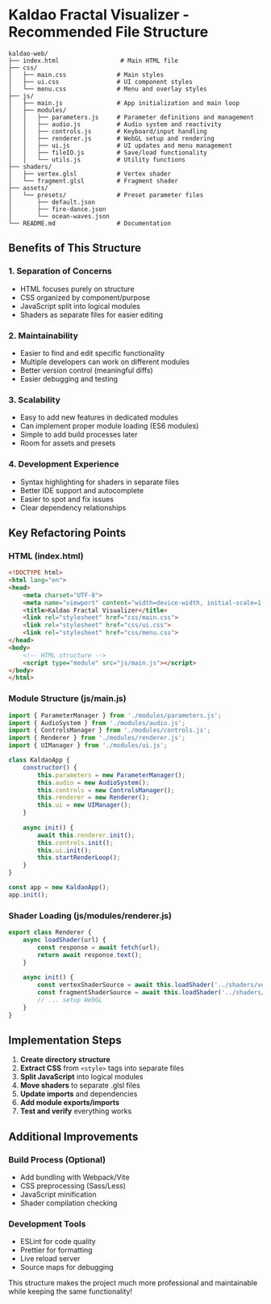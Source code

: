 # Kaldao Fractal Visualizer - Recommended File Structure

```
kaldao-web/
├── index.html                 # Main HTML file
├── css/
│   ├── main.css              # Main styles
│   ├── ui.css                # UI component styles
│   └── menu.css              # Menu and overlay styles
├── js/
│   ├── main.js               # App initialization and main loop
│   ├── modules/
│   │   ├── parameters.js     # Parameter definitions and management
│   │   ├── audio.js          # Audio system and reactivity
│   │   ├── controls.js       # Keyboard/input handling
│   │   ├── renderer.js       # WebGL setup and rendering
│   │   ├── ui.js             # UI updates and menu management
│   │   ├── fileIO.js         # Save/load functionality
│   │   └── utils.js          # Utility functions
├── shaders/
│   ├── vertex.glsl           # Vertex shader
│   └── fragment.glsl         # Fragment shader
├── assets/
│   └── presets/              # Preset parameter files
│       ├── default.json
│       ├── fire-dance.json
│       └── ocean-waves.json
└── README.md                 # Documentation
```

## Benefits of This Structure

### 1. **Separation of Concerns**
- HTML focuses purely on structure
- CSS organized by component/purpose
- JavaScript split into logical modules
- Shaders as separate files for easier editing

### 2. **Maintainability**
- Easier to find and edit specific functionality
- Multiple developers can work on different modules
- Better version control (meaningful diffs)
- Easier debugging and testing

### 3. **Scalability**
- Easy to add new features in dedicated modules
- Can implement proper module loading (ES6 modules)
- Simple to add build processes later
- Room for assets and presets

### 4. **Development Experience**
- Syntax highlighting for shaders in separate files
- Better IDE support and autocomplete
- Easier to spot and fix issues
- Clear dependency relationships

## Key Refactoring Points

### HTML (index.html)
```html
<!DOCTYPE html>
<html lang="en">
<head>
    <meta charset="UTF-8">
    <meta name="viewport" content="width=device-width, initial-scale=1.0">
    <title>Kaldao Fractal Visualizer</title>
    <link rel="stylesheet" href="css/main.css">
    <link rel="stylesheet" href="css/ui.css">
    <link rel="stylesheet" href="css/menu.css">
</head>
<body>
    <!-- HTML structure -->
    <script type="module" src="js/main.js"></script>
</body>
</html>
```

### Module Structure (js/main.js)
```javascript
import { ParameterManager } from './modules/parameters.js';
import { AudioSystem } from './modules/audio.js';
import { ControlsManager } from './modules/controls.js';
import { Renderer } from './modules/renderer.js';
import { UIManager } from './modules/ui.js';

class KaldaoApp {
    constructor() {
        this.parameters = new ParameterManager();
        this.audio = new AudioSystem();
        this.controls = new ControlsManager();
        this.renderer = new Renderer();
        this.ui = new UIManager();
    }
    
    async init() {
        await this.renderer.init();
        this.controls.init();
        this.ui.init();
        this.startRenderLoop();
    }
}

const app = new KaldaoApp();
app.init();
```

### Shader Loading (js/modules/renderer.js)
```javascript
export class Renderer {
    async loadShader(url) {
        const response = await fetch(url);
        return await response.text();
    }
    
    async init() {
        const vertexShaderSource = await this.loadShader('../shaders/vertex.glsl');
        const fragmentShaderSource = await this.loadShader('../shaders/fragment.glsl');
        // ... setup WebGL
    }
}
```

## Implementation Steps

1. **Create directory structure**
2. **Extract CSS** from `<style>` tags into separate files
3. **Split JavaScript** into logical modules
4. **Move shaders** to separate .glsl files
5. **Update imports** and dependencies
6. **Add module exports/imports**
7. **Test and verify** everything works

## Additional Improvements

### Build Process (Optional)
- Add bundling with Webpack/Vite
- CSS preprocessing (Sass/Less)
- JavaScript minification
- Shader compilation checking

### Development Tools
- ESLint for code quality
- Prettier for formatting
- Live reload server
- Source maps for debugging

This structure makes the project much more professional and maintainable while keeping the same functionality!